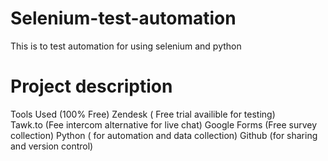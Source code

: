 # Selenium-test-automation
This is to test automation for using selenium and python
# Project description
Tools Used (100% Free)
Zendesk ( Free trial availible for testing)  
Tawk.to (Fee intercom alternative for live chat)
Google Forms (Free survey collection)
Python ( for automation and data collection)
Github (for sharing and version control)
